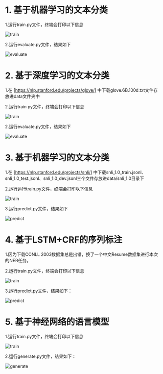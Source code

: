 # 1. 基于机器学习的文本分类
1.运行train.py文件，终端会打印以下信息

![train](https://github.com/Tracyyytao/NLP_task/blob/main/text_classification_machine_learning/assets/train.png?raw=true)

2.运行evaluate.py文件，结果如下

![evaluate](https://github.com/Tracyyytao/NLP_task/blob/main/text_classification_machine_learning/assets/evaluate.png?raw=true)

# 2. 基于深度学习的文本分类
1.在 [https://nlp.stanford.edu/projects/glove/] 中下载glove.6B.100d.txt文件存放进data文件夹中

2.运行train.py文件，终端会打印以下信息

![train](https://github.com/Tracyyytao/NLP_task/blob/main/text_classification_deep_learning/assets/train.png?raw=true)

2.运行evaluate.py文件，结果如下

![evaluate](https://github.com/Tracyyytao/NLP_task/blob/main/text_classification_deep_learning/assets/evaluate.png?raw=true)

# 3. 基于机器学习的文本分类
1.在 [https://nlp.stanford.edu/projects/snli/] 中下载snli_1.0_train.jsonl、snli_1.0_test.jsonl、snli_1.0_dev.jsonl三个文件存放进data/snli_1.0目录下

2.运行运行train.py文件，终端会打印以下信息

![train](https://github.com/Tracyyytao/NLP_task/blob/main/text_matching_attention/assets/train.png?raw=true)

3.运行predict.py文件，结果如下

![predict](https://github.com/Tracyyytao/NLP_task/blob/main/text_matching_attention/assets/predict.png?raw=true)

# 4. 基于LSTM+CRF的序列标注
1.因为下载CONLL 2003数据集总是出错，换了一个中文Resume数据集进行本次的NER任务。

2.运行train.py文件，终端会打印以下信息

![train](https://github.com/Tracyyytao/NLP_task/blob/main/ner_lstm_crf/assets/train.png?raw=true)

3.运行predict.py文件，结果如下：

![predict](https://github.com/Tracyyytao/NLP_task/blob/main/ner_lstm_crf/assets/predict.png?raw=true)

# 5. 基于神经网络的语言模型
1.运行train.py文件，终端会打印以下信息

![train](https://github.com/Tracyyytao/NLP_task/blob/main/char_lm/assets/train.png?raw=true)

2.运行generate.py文件，结果如下：

![generate](https://github.com/Tracyyytao/NLP_task/blob/main/char_lm/assets/generate.png?raw=true)
